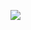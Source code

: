 [![](https://jitpack.io/v/tbnrshadowdev/listcord4j.svg)](https://jitpack.io/#tbnrshadowdev/listcord4j)